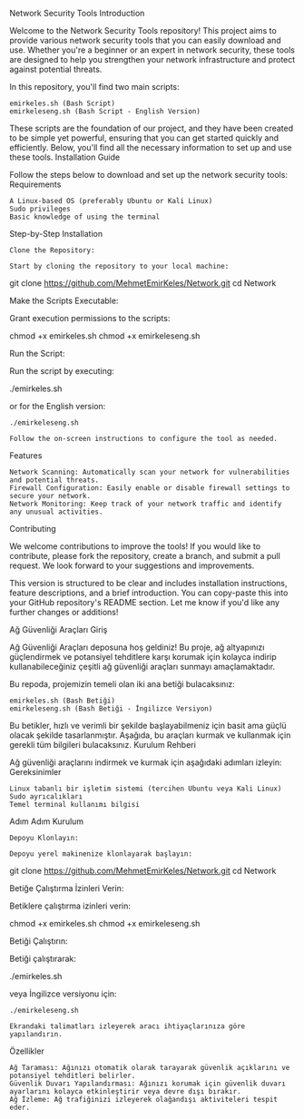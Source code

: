 Network Security Tools
Introduction

Welcome to the Network Security Tools repository! This project aims to provide various network security tools that you can easily download and use. Whether you're a beginner or an expert in network security, these tools are designed to help you strengthen your network infrastructure and protect against potential threats.

In this repository, you'll find two main scripts:

    emirkeles.sh (Bash Script)
    emirkeleseng.sh (Bash Script - English Version)

These scripts are the foundation of our project, and they have been created to be simple yet powerful, ensuring that you can get started quickly and efficiently. Below, you'll find all the necessary information to set up and use these tools.
Installation Guide

Follow the steps below to download and set up the network security tools:
Requirements

    A Linux-based OS (preferably Ubuntu or Kali Linux)
    Sudo privileges
    Basic knowledge of using the terminal

Step-by-Step Installation

    Clone the Repository:

    Start by cloning the repository to your local machine:

git clone https://github.com/MehmetEmirKeles/Network.git
cd Network

Make the Scripts Executable:

Grant execution permissions to the scripts:

chmod +x emirkeles.sh
chmod +x emirkeleseng.sh

Run the Script:

Run the script by executing:

./emirkeles.sh

or for the English version:

    ./emirkeleseng.sh

    Follow the on-screen instructions to configure the tool as needed.

Features

    Network Scanning: Automatically scan your network for vulnerabilities and potential threats.
    Firewall Configuration: Easily enable or disable firewall settings to secure your network.
    Network Monitoring: Keep track of your network traffic and identify any unusual activities.

Contributing

We welcome contributions to improve the tools! If you would like to contribute, please fork the repository, create a branch, and submit a pull request. We look forward to your suggestions and improvements.

This version is structured to be clear and includes installation instructions, feature descriptions, and a brief introduction. You can copy-paste this into your GitHub repository's README section. Let me know if you'd like any further changes or additions!

Ağ Güvenliği Araçları
Giriş

Ağ Güvenliği Araçları deposuna hoş geldiniz! Bu proje, ağ altyapınızı güçlendirmek ve potansiyel tehditlere karşı korumak için kolayca indirip kullanabileceğiniz çeşitli ağ güvenliği araçları sunmayı amaçlamaktadır.

Bu repoda, projemizin temeli olan iki ana betiği bulacaksınız:

    emirkeles.sh (Bash Betiği)
    emirkeleseng.sh (Bash Betiği - İngilizce Versiyon)

Bu betikler, hızlı ve verimli bir şekilde başlayabilmeniz için basit ama güçlü olacak şekilde tasarlanmıştır. Aşağıda, bu araçları kurmak ve kullanmak için gerekli tüm bilgileri bulacaksınız.
Kurulum Rehberi

Ağ güvenliği araçlarını indirmek ve kurmak için aşağıdaki adımları izleyin:
Gereksinimler

    Linux tabanlı bir işletim sistemi (tercihen Ubuntu veya Kali Linux)
    Sudo ayrıcalıkları
    Temel terminal kullanımı bilgisi

Adım Adım Kurulum

    Depoyu Klonlayın:

    Depoyu yerel makinenize klonlayarak başlayın:

git clone https://github.com/MehmetEmirKeles/Network.git
cd Network

Betiğe Çalıştırma İzinleri Verin:

Betiklere çalıştırma izinleri verin:

chmod +x emirkeles.sh
chmod +x emirkeleseng.sh

Betiği Çalıştırın:

Betiği çalıştırarak:

./emirkeles.sh

veya İngilizce versiyonu için:

    ./emirkeleseng.sh

    Ekrandaki talimatları izleyerek aracı ihtiyaçlarınıza göre yapılandırın.

Özellikler

    Ağ Taraması: Ağınızı otomatik olarak tarayarak güvenlik açıklarını ve potansiyel tehditleri belirler.
    Güvenlik Duvarı Yapılandırması: Ağınızı korumak için güvenlik duvarı ayarlarını kolayca etkinleştirir veya devre dışı bırakır.
    Ağ İzleme: Ağ trafiğinizi izleyerek olağandışı aktiviteleri tespit eder.
